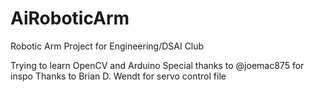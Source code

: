 # AiRoboticArm
Robotic Arm Project for Engineering/DSAI Club

Trying to learn OpenCV and Arduino
Special thanks to @joemac875 for inspo
Thanks to Brian D. Wendt for servo control file
